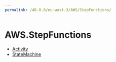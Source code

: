 ```yaml
---
permalink: /48.0.0/eu-west-3/AWS/StepFunctions/
---
```


# AWS.StepFunctions



* [Activity](Activity.md)
* [StateMachine](StateMachine.md)
